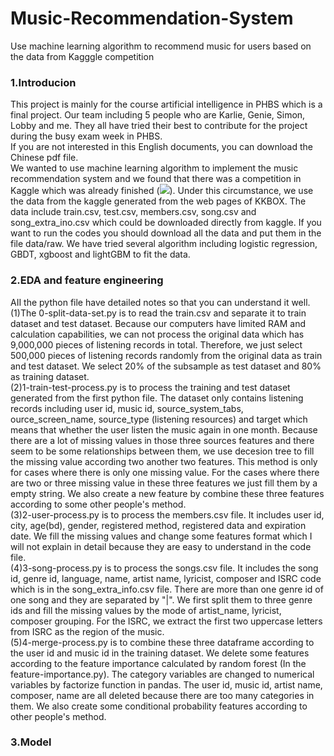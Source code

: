 # Music-Recommendation-System
Use machine learning algorithm to recommend music for users based on the data from Kagggle competition
### 1.Introducion
This project is mainly for the course artificial intelligence in PHBS which is a final project. Our team including 5 people who are Karlie, Genie, Simon, Lobby and me. They all have tried their best to contribute for the project during the busy exam week in PHBS.<br>
If you are not interested in this English documents, you can download the Chinese pdf file.<br>
We wanted to use machine learning algorithm to implement the music recommendation system and we found that there was a competition in Kaggle which was already finished (![](https://www.kaggle.com/c/kkbox-music-recommendation-challenge/data)). Under this circumstance, we use the data from the kaggle generated from the web pages of KKBOX. The data include train.csv, test.csv, members.csv, song.csv and song_extra_ino.csv which could be downloaded directly from kaggle. If you want to run the codes you should download all the data and put them in the file data/raw. We have tried several algorithm including logistic regression, GBDT, xgboost and lightGBM to fit the data. <br>
### 2.EDA and feature engineering
AII the python file have detailed notes so that you can understand it well. 
(1)The 0-split-data-set.py is to read the train.csv and separate it to train dataset and test dataset. Because our computers have limited RAM and calculation capabilities, we can not process the original data which has 9,000,000 pieces of listening records in total. Therefore, we just select 500,000 pieces of listening records randomly from the original data as train and test dataset. We select 20% of the subsample as test dataset and 80% as training dataset.<br>
(2)1-train-test-process.py is to process the training and test dataset generated from the first python file. The dataset only contains listening records including user id, music id, source_system_tabs, ource_screen_name, source_type (listening resources) and target which means that whether the user listen the music again in one month. Because there are a lot of missing values in those three sources features and there seem to be some relationships between them, we use decesion tree to fill the missing value according two another two features. This method is only for cases where there is only one missing value. For the cases where there are two or three missing value in these three features we just fill them by a empty string. We also create a new feature by combine these three features according to some other people's method.<br>
(3)2-user-process.py is to process the members.csv file. It includes user id, city, age(bd), gender, registered method, registered data and expiration date. We fill the missing values and change some features format which I will not explain in detail because they are easy to understand in the code file.<br>
(4)3-song-process.py is to process the songs.csv file. It includes the song id, genre id, language, name, artist name, lyricist, composer and ISRC code which is in the song_extra_info.csv file. There are more than one genre id of one song and they are separated by "|". We first split them to three genre ids and fill the missing values by the mode of artist_name, lyricist, composer grouping. For the ISRC, we extract the first two uppercase letters from ISRC as the region of the music.<br>
(5)4-merge-process.py is to combine these three dataframe according to the user id and music id in the training dataset. We delete some features according to the feature importance calculated by random forest (In the feature-importance.py). The category variables are changed to numerical variables by factorize function in pandas. The user id, music id, artist name, composer, name are all deleted because there are too many categories in them. We also create some conditional probability features according to other people's method.<br>
### 3.Model


